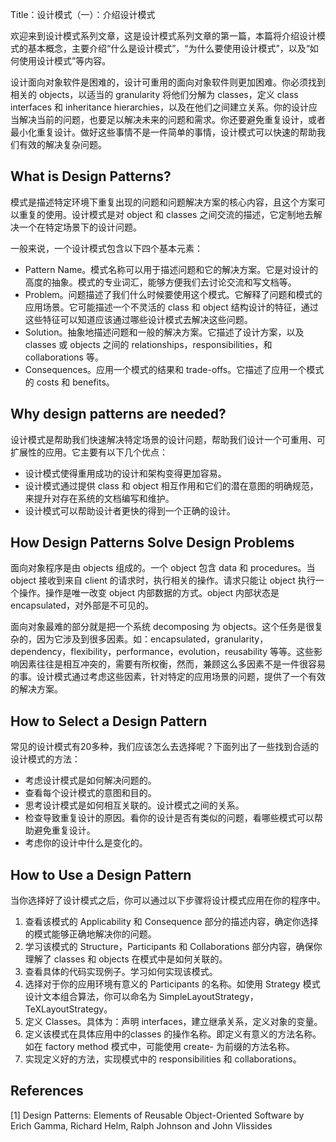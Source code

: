 Title：设计模式（一）：介绍设计模式

欢迎来到设计模式系列文章，这是设计模式系列文章的第一篇，本篇将介绍设计模式的基本概念，主要介绍“什么是设计模式”，“为什么要使用设计模式”，以及“如何使用设计模式”等内容。

设计面向对象软件是困难的，设计可重用的面向对象软件则更加困难。你必须找到相关的 objects，以适当的 granularity 将他们分解为 classes，定义 class interfaces 和 inheritance hierarchies，以及在他们之间建立关系。你的设计应当解决当前的问题，也要足以解决未来的问题和需求。你还要避免重复设计，或者最小化重复设计。做好这些事情不是一件简单的事情，设计模式可以快速的帮助我们有效的解决复杂问题。

## What is Design Patterns?

模式是描述特定环境下重复出现的问题和问题解决方案的核心内容，且这个方案可以重复的使用。设计模式是对 object 和 classes 之间交流的描述，它定制地去解决一个在特定场景下的设计问题。

一般来说，一个设计模式包含以下四个基本元素：

- Pattern Name。模式名称可以用于描述问题和它的解决方案。它是对设计的高度的抽象。模式的专业词汇，能够方便我们去讨论交流和写文档等。
- Problem。问题描述了我们什么时候要使用这个模式。它解释了问题和模式的应用场景。它可能描述一个不灵活的 class 和 object 结构设计的特征，通过这些特征可以知道应该通过哪些设计模式去解决这些问题。
- Solution。抽象地描述问题和一般的解决方案。它描述了设计方案，以及 classes 或 objects 之间的 relationships，responsibilities，和 collaborations 等。
- Consequences。应用一个模式的结果和 trade-offs。它描述了应用一个模式的 costs 和 benefits。

## Why design patterns are needed?

设计模式是帮助我们快速解决特定场景的设计问题，帮助我们设计一个可重用、可扩展性的应用。它主要有以下几个优点：

- 设计模式使得重用成功的设计和架构变得更加容易。
- 设计模式通过提供 class 和 object 相互作用和它们的潜在意图的明确规范，来提升对存在系统的文档编写和维护。
- 设计模式可以帮助设计者更快的得到一个正确的设计。



## How Design Patterns Solve Design Problems

面向对象程序是由 objects 组成的。一个 object 包含 data 和 procedures。当 object 接收到来自 client 的请求时，执行相关的操作。请求只能让 object 执行一个操作。操作是唯一改变 object 内部数据的方式。object 内部状态是 encapsulated，对外部是不可见的。

面向对象最难的部分就是把一个系统 decomposing 为 objects。这个任务是很复杂的，因为它涉及到很多因素。如：encapsulated，granularity，dependency，flexibility，performance，evolution，reusability 等等。这些影响因素往往是相互冲突的，需要有所权衡，然而，兼顾这么多因素不是一件很容易的事。设计模式通过考虑这些因素，针对特定的应用场景的问题，提供了一个有效的解决方案。



## How to Select a Design Pattern

常见的设计模式有20多种，我们应该怎么去选择呢？下面列出了一些找到合适的设计模式的方法：

- 考虑设计模式是如何解决问题的。
- 查看每个设计模式的意图和目的。
- 思考设计模式是如何相互关联的。设计模式之间的关系。
- 检查导致重复设计的原因。看你的设计是否有类似的问题，看哪些模式可以帮助避免重复设计。
- 考虑你的设计中什么是变化的。



## How to Use a Design Pattern

当你选择好了设计模式之后，你可以通过以下步骤将设计模式应用在你的程序中。

1. 查看该模式的 Applicability 和 Consequence 部分的描述内容，确定你选择的模式能够正确地解决你的问题。
2. 学习该模式的 Structure，Participants 和 Collaborations 部分内容，确保你理解了 classes 和 objects 在模式中是如何关联的。
3. 查看具体的代码实现例子。学习如何实现该模式。
4. 选择对于你的应用环境有意义的 Participants 的名称。如使用 Strategy 模式设计文本组合算法，你可以命名为 SimpleLayoutStrategy，TeXLayoutStrategy。
5. 定义 Classes。具体为：声明 interfaces，建立继承关系，定义对象的变量。
6. 定义该模式在具体应用中的classes 的操作名称。即定义有意义的方法名称。如在 factory method 模式中，可能使用 create- 为前缀的方法名称。
7. 实现定义好的方法，实现模式中的 responsibilities 和 collaborations。



## References

[1] Design Patterns: Elements of Reusable Object-Oriented Software by Erich Gamma, Richard Helm, Ralph Johnson and John Vlissides